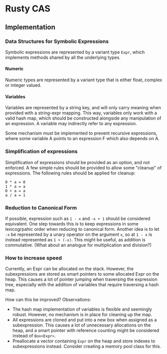 # Rusty CAS
## Implementation
### Data Structures for Symbolic Expressions
Symbolic expressions are represented by a variant type `Expr`, which implements methods shared by all the underlying types.
#### Numeric
Numeric types are represented by a variant type that is either float, complex or integer valued.
#### Variables
Variables are represented by a string key, and will only carry meaning when provided with a string-expr mapping. This way, variables only work with a valid hash map, which should be constructed alongside any manipulation of an expression. A variable may indirectly refer to any expression.

Some mechanism must be implemented to prevent recursive expressions, where some variable A points to an expression F which also depends on A. 

### Simplification of expressions
Simplification of expressions should be provided as an option, and not enforced. A few simple rules should be provided to allow some "cleanup" of expressions. The following rules should be applied for cleanup:

```
0 * a = 0
1 * a = a
0 + a = a
a / a = 1
```

### Reduction to Canonical Form
If possible, expression such as `1 - x` and `-x + 1` should be considered equivalent. One step towards this is to keep expressions in some lexicogrpahic order when reducing to canonical form. Another idea is to let `-x` be represented by a unary operator on the argument `x`, so at `1 - x` is instead represented as `1 + (-x)`. This might be useful, as addition is commutative. (What about an analogue for multiplication and division?)

### How to increase speed
Currently, an Expr can be allocated on the stack. However, the subexpressions are stored as smart pointers to some allocated Expr on the heap. This causes a lot of pointer jumping when traversing the expression tree, especially with the addition of variables that require traversing a hash map.

How can this be improved? Observations:
* The hash map implementation of variables is flexible and seemingly robust. However, no mechanism is in place for cleaning up the map. 
* All expressions are cloned and put into a new box when assigned as a subexpression. This causes a lot of unnecessary allocations on the heap, and a smart pointer with reference counting might be considered instead of `Box<Expr>`.
* Preallocate a vector containing `Expr` on the heap and store indexes to subexpressions instead. Consider creating a memory pool class for this.